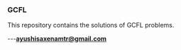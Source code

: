 ### GCFL
 This repository contains the solutions of GCFL problems.
 
 
 
 
 
 
 
 ---**ayushisaxenamtr@gmail.com**
